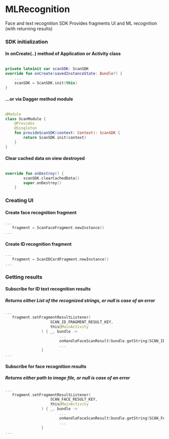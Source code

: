 # MLRecognition
Face and text recognition SDK
Provides fragments UI and ML recognition (with returning results)
 

### SDK initialization
#### In onCreate(..) method of Application or Activity class
```kotlin

private lateinit var scanSDK: ScanSDK
override fun onCreate(savedInstanceState: Bundle?) {
    ...
    scanSDK = ScanSDK.init(this)
}
```
#### ...or via Dagger method module
```kotlin

@Module
class ScanModule {
    @Provides
    @Singleton
    fun provideScanSDK(context: Context): ScanSDK {
        return ScanSDK.init(context)
    }
}
```

#### Clear cached data on view  destroyed
```kotlin

override fun onDestroy() {
        scanSDK.clearCachedData()
        super.onDestroy()
    }
```

### Creating UI
#### Create face recognition fragment
```kotlin
...
   fragment = ScanFaceFragment.newInstance()
...
```

#### Create ID recognition fragment
```kotlin
...
   fragment = ScanIDCardFragment.newInstance()
...
```
### Getting results
#### Subscribe for ID text recognition results
##### Returns either List of the recognized strings, or null is case of an error
```kotlin
...
   fragment.setFragmentResultListener(
                    SCAN_ID_FRAGMENT_RESULT_KEY,
                    this@MainActivity
                ) { _, bundle ->
                        ...
                        onHandleFaceScanResult(bundle.getString(SCAN_ID_FRAGMENT_RESULT))
                        ...
                }
...
```


#### Subscribe for face recognition results
##### Returns either path to image file, or null is case of an error
```kotlin
...
   fragment.setFragmentResultListener(
                    SCAN_FACE_RESULT_KEY,
                    this@MainActivity
                ) { _, bundle ->
                        ...
                        onHandleFaceScanResult(bundle.getString(SCAN_FACE_FRAGMENT_RESULT))
                        ...
                }
...
```
